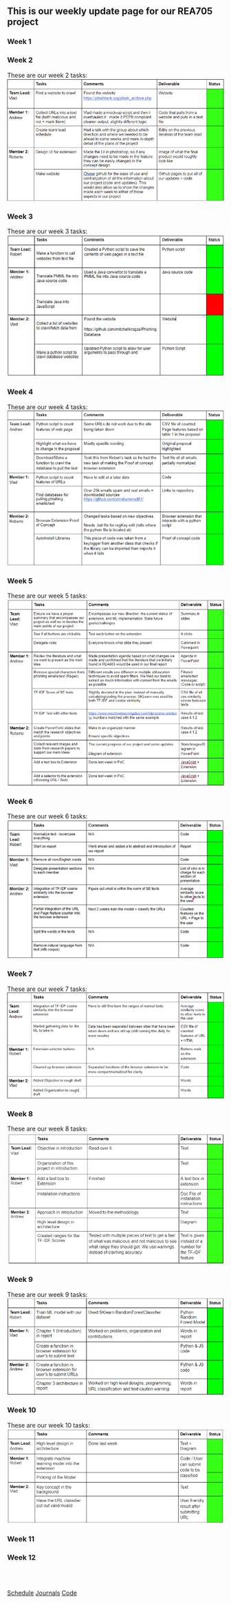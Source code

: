 ## This is our weekly update page for our REA705 project

### Week 1

### Week 2
These are our week 2 tasks:
<img src="weeklyImgs\Week2_Tasks.png" alt="Week 2 Tasks">

### Week 3
These are our week 3 tasks:
<img src="weeklyImgs\Week3_Tasks.png" alt="Week 3 Tasks">

### Week 4 
These are our week 4 tasks:
<img src="weeklyImgs\Week4_Tasks.png" alt="Week 4 Tasks">

### Week 5
These are our week 5 tasks:
<img src="weeklyImgs\Week5_Task.png" alt="Week 5 Tasks">

### Week 6
These are our week 6 tasks:
<img src="weeklyImgs\Week6Tasks.png" alt="Week 6 Tasks">
### Week 7
These are our week 7 tasks:
<img src="weeklyImgs\Week7Tasks.png" alt="Week 7 Tasks">

### Week 8
These are our week 8 tasks:
<img src="weeklyImgs\Week8_Tasks.png" alt="Week 8 Tasks">

### Week 9
These are our week 9 tasks:
<img src="weeklyImgs\Week9_Tasks.png" alt="Week 9 Tasks">

### Week 10
These are our week 10 tasks:
<img src="weeklyImgs\Week10_Tasks.png" alt="Week 10 Tasks">

### Week 11

### Week 12
<br />

<br />

[Schedule](/REA705/schedule.html)  [Journals](/REA705/updates.html)  [Code](https://github.com/rjacinto7/REA705)
